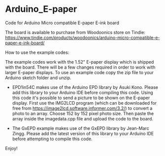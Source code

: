# Arduino_E-paper
Code for Arduino Micro compatible E-paper E-ink board

The board is available to purchase from Woodoonics store on Tindie:
https://www.tindie.com/products/woodoonics/arduino-micro-compatible-e-paper-e-ink-board/

How to use the example codes:

The example codes work with the 1.52" E-paper display which is shipped with the board. There will be a few changes required in order to work with larger E-paper displays.
To use an example code copy the zip file to your Arduino sketch folder and unzip.

- EPD1in54C makes use of the Arduino EPD library by Asuki Kono. Please add this library to your Arduino IDE before compiling this code.
Using this code it's possible to send a picture to be shown on the E-paper display.
First use the IMG2LCD program (which can be downloaded for free from https://image2lcd.software.informer.com/3.2/) to convert a photo to an array. Choose 152 by 152 pixel photo size.
Then paste the array inside the imagedata.cpp file and upload the code to the board.

- The GxEPD example makes use of the GxEPD library by Jean-Marc Zingg. Please add the latest version of this library to your Arduino IDE before attempting to compile this code.

Enjoy!
